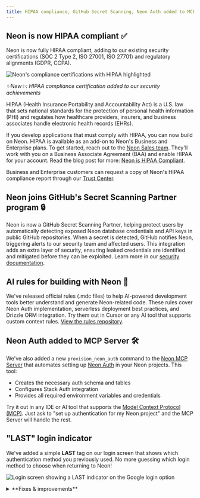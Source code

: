 ```yaml
---
title: HIPAA compliance, GitHub Secret Scanning, Neon Auth added to MCP Server, and more
---
```


## Neon is now HIPAA compliant ✅

Neon is now fully HIPAA compliant, adding to our existing security certifications (SOC 2 Type 2, ISO 27001, ISO 27701) and regulatory alignments (GDPR, CCPA).

![Neon's compliance certifications with HIPAA highlighted](/docs/changelog/compliance-badges.png)

_✨New✨: HIPAA compliance certification added to our security achievements_

HIPAA (Health Insurance Portability and Accountability Act) is a U.S. law that sets national standards for the protection of personal health information (PHI) and regulates how healthcare providers, insurers, and business associates handle electronic health records (EHRs).

If you develop applications that must comply with HIPAA, you can now build on Neon. HIPAA is available as an add-on to Neon's Business and Enterprise plans. To get started, reach out to the [Neon Sales team](/contact-sales). They'll work with you on a Business Associate Agreement (BAA) and enable HIPAA for your account. Read the blog post for more: [Neon is HIPAA Compliant](/blog/hipaa).

Business and Enterprise customers can request a copy of Neon's HIPAA compliance report through our [Trust Center](https://trust.neon.tech/).

## Neon joins GitHub's Secret Scanning Partner program 🔒

Neon is now a GitHub Secret Scanning Partner, helping protect users by automatically detecting exposed Neon database credentials and API keys in public GitHub repositories. When a secret is detected, GitHub notifies Neon, triggering alerts to our security team and affected users. This integration adds an extra layer of security, ensuring leaked credentials are identified and mitigated before they can be exploited. Learn more in our [security documentation](/docs/security/security-overview#github-secret-scanning).

## AI rules for building with Neon 🤖

We've released official rules (.mdc files) to help AI-powered development tools better understand and generate Neon-related code. These rules cover Neon Auth implementation, serverless deployment best practices, and Drizzle ORM integration. Try them out in Cursor or any AI tool that supports custom context rules. [View the rules repository](https://github.com/neondatabase-labs/ai-rules).

## Neon Auth added to MCP Server 🛠️

We've also added a new `provision_neon_auth` command to the [Neon MCP Server](https://github.com/neondatabase-labs/mcp-server-neon) that automates setting up [Neon Auth](/docs/guides/neon-auth) in your Neon projects. This tool:

- Creates the necessary auth schema and tables
- Configures Stack Auth integration
- Provides all required environment variables and credentials

Try it out in any IDE or AI tool that supports the [Model Context Protocol (MCP)](https://docs.anthropic.com/en/docs/agents-and-tools/mcp). Just ask to "set up authentication for my Neon project" and the MCP Server will handle the rest.

## "LAST" login indicator

We've added a simple **LAST** tag on our login screen that shows which authentication method you previously used. No more guessing which login method to choose when returning to Neon!

![Login screen showing a LAST indicator on the Google login option](/docs/changelog/last-indicator-image.png)

<details>

<summary>**Fixes & improvements**</summary>

- **Neon Console**
  - Updated AWS region names to match their official AWS identifiers (e.g., "AWS US East 1" instead of "AWS US East"), making it easier to identify familiar regions when creating a new project.

    ![AWS region selector showing numbered regions](/docs/changelog/aws_regions_image.png)

  - The **Connect to your database** modal on the **Project Dashboard** now remembers your last selected connection snippet (like Node.js, Python, psql, etc.), automatically showing your preferred connection snippet when you return to the modal.
  - Improved SQL Editor responsiveness by unlocking the **Run** button more quickly after query execution.

- **Neon API**

  Added consistent email validation across all endpoints (1-256 characters).

- **Neon CLI**

  The `create-app` command has been removed.

- **1Password integration**

  Improved how connection strings are saved in 1Password — it now stores the complete connection string in a single field for easier copy/paste functionality.

- **Organization billing**

  Added support for organizations to [downgrade](/docs/manage/orgs-manage#downgrade-to-free-plan) to the Free plan, with clear visibility into any applicable limitations before downgrading.

- **Neon on Azure**

  Added support for changing your Neon plan directly via the Azure portal. See [Changing your plan](/docs/introduction/billing-azure-marketplace#changing-your-pricing-plan) for instructions.

</details>

